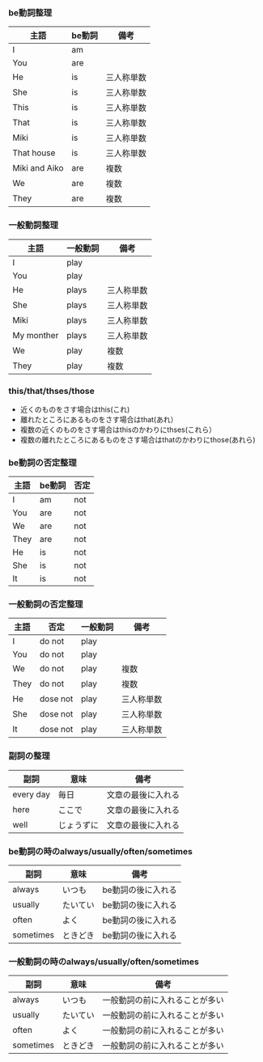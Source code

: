 ### be動詞整理
| 主語 | be動詞 | 備考 |
| ---- | ------ | ---- |
| I | am | |
| You | are | |
| He | is | 三人称単数 |
| She | is | 三人称単数 |
| This | is | 三人称単数 |
| That | is | 三人称単数 |
| Miki | is | 三人称単数 |
| That house | is | 三人称単数 |
| Miki and Aiko | are | 複数 |
| We | are | 複数 |
| They | are | 複数 |

### 一般動詞整理
| 主語 | 一般動詞 | 備考 |
| ---- | -------- | ---- |
| I | play | |
| You | play | |
| He | plays | 三人称単数 |
| She | plays | 三人称単数 |
| Miki | plays | 三人称単数 |
| My monther | plays | 三人称単数 |
| We | play | 複数 |
| They | play | 複数 |

### this/that/thses/those

* 近くのものをさす場合はthis(これ)
* 離れたところにあるものをさす場合はthat(あれ）
* 複数の近くのものをさす場合はthisのかわりにthses(これら）
* 複数の離れたところにあるものをさす場合はthatのかわりにthose(あれら)

### be動詞の否定整理
| 主語 | be動詞 | 否定 |
| ---- | ------ | ---- |
| I | am | not |
| You | are | not |
| We | are | not |
| They | are | not |
| He | is | not |
| She | is | not |
| It | is | not |

### 一般動詞の否定整理
| 主語 | 否定 | 一般動詞 | 備考 |
| ---- | ---- | -------- | ---- |
| I | do not | play | |
| You | do not | play | |
| We | do not | play | 複数 |
| They | do not | play | 複数 |
| He | dose not | play | 三人称単数 |
| She | dose not | play | 三人称単数 |
| It | dose not | play | 三人称単数 |

### 副詞の整理

| 副詞 | 意味 | 備考 |
| ---- | ---- | ---- |
| every day | 毎日 | 文章の最後に入れる |
| here | ここで | 文章の最後に入れる |
| well | じょうずに |文章の最後に入れる |

### be動詞の時のalways/usually/often/sometimes
| 副詞 | 意味 | 備考 |
| ---- | ---- | ---- |
| always | いつも | be動詞の後に入れる |
| usually | たいてい | be動詞の後に入れる |
| often | よく | be動詞の後に入れる |
| sometimes | ときどき | be動詞の後に入れる |

### 一般動詞の時のalways/usually/often/sometimes
| 副詞 | 意味 | 備考 |
| ---- | ---- | ---- |
| always | いつも | 一般動詞の前に入れることが多い |
| usually | たいてい | 一般動詞の前に入れることが多い |
| often | よく | 一般動詞の前に入れることが多い |
| sometimes | ときどき | 一般動詞の前に入れることが多い |
